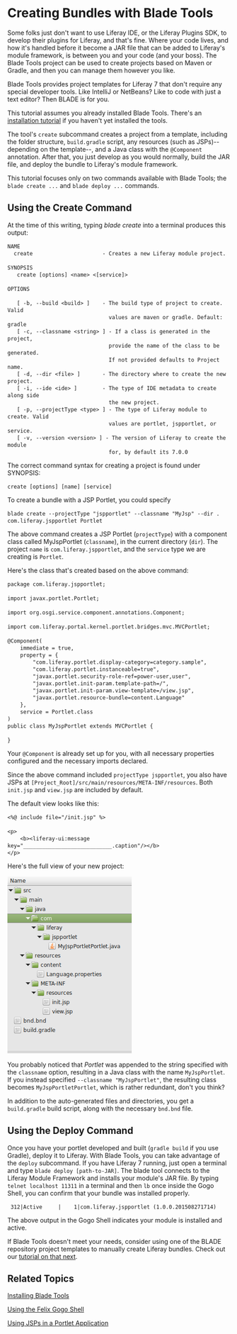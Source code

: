 # Creating Bundles with Blade Tools

Some folks just don't want to use Liferay IDE, or the Liferay Plugins SDK, to
develop their plugins for Liferay, and that's fine. Where your code lives, and
how it's handled before it become a JAR file that can be added to Liferay's
module framework, is between you and your code (and your boss). The Blade Tools
project can be used to create projects based on Maven or Gradle, and then you
can manage them however you like. 

Blade Tools provides project templates for Liferay 7 that don't require any
special developer tools. Like IntelliJ or NetBeans? Like to code with just a
text editor? Then BLADE is for you. 

This tutorial assumes you already installed Blade Tools. There's an
[installation tutorial](/develop/tutorials/-/knowledge_base/7-0/installing-blade-tools) 
if you haven't yet installed the tools.

The tool's `create` subcommand creates a project from a template, including
the folder structure, `build.gradle` script, any resources (such as
JSPs)--depending on the template--, and a Java class with the `@Component`
annotation. After that, you just develop as you would normally, build the JAR
file, and deploy the bundle to Liferay's module framework.

This tutorial focuses only on two commands available with Blade Tools; the
`blade create ...`  and `blade deploy ...` commands.

## Using the Create Command

At the time of this writing, typing *blade create* into a terminal produces this output:

    NAME
      create                      - Creates a new Liferay module project.

    SYNOPSIS
       create [options] <name> <[service]>

    OPTIONS

       [ -b, --build <build> ]    - The build type of project to create. Valid
                                    values are maven or gradle. Default: gradle
       [ -c, --classname <string> ] - If a class is generated in the project,
                                    provide the name of the class to be generated.
                                    If not provided defaults to Project name.
       [ -d, --dir <file> ]       - The directory where to create the new project.
       [ -i, --ide <ide> ]        - The type of IDE metadata to create along side
                                    the new project.
       [ -p, --projectType <type> ] - The type of Liferay module to create. Valid
                                    values are portlet, jspportlet, or service.
       [ -v, --version <version> ] - The version of Liferay to create the module
                                    for, by default its 7.0.0

The correct command syntax for creating a project is found under SYNOPSIS:

    create [options] [name] [service]

To create a bundle with a JSP Portlet, you could specify

    blade create --projectType "jspportlet" --classname "MyJsp" --dir . com.liferay.jspportlet Portlet

The above command creates a JSP Portlet (`projectType`) with a component class
called MyJspPortlet (`classname`), in the current directory (`dir`). The project
`name` is `com.liferay.jspportlet`, and the `service` type we are creating is
`Portlet`.

Here's the class that's created based on the above command:

    package com.liferay.jspportlet;

    import javax.portlet.Portlet;

    import org.osgi.service.component.annotations.Component;

    import com.liferay.portal.kernel.portlet.bridges.mvc.MVCPortlet;

    @Component(
        immediate = true,
        property = {
            "com.liferay.portlet.display-category=category.sample",
            "com.liferay.portlet.instanceable=true",
            "javax.portlet.security-role-ref=power-user,user",
            "javax.portlet.init-param.template-path=/",
            "javax.portlet.init-param.view-template=/view.jsp",
            "javax.portlet.resource-bundle=content.Language"
        },
        service = Portlet.class
    )
    public class MyJspPortlet extends MVCPortlet {

    }

Your `@Component` is already set up for you, with all necessary properties
configured and the necessary imports declared.

Since the above command included `projectType jspportlet`, you also have JSPs at
`[Project_Root]/src/main/resources/META-INF/resources`. Both `init.jsp` and
`view.jsp` are included by default.

The default view looks like this:

    <%@ include file="/init.jsp" %>

    <p>
        <b><liferay-ui:message key="____________________________.caption"/></b>
    </p>

Here's the full view of your new project: 

![Figure 1: The `create` command generates a project structure and some basic files so you can begin developing quickly.](../../images/blade-jspportlet-structure.png)

You probably noticed that *Portlet* was appended to the string specified with
the `classname` option, resulting in a Java class with the name `MyJspPortlet`.
If you instead specified `--classname "MyJspPortlet"`, the resulting class
becomes `MyJspPortletPortlet`, which is rather redundant, don't you think?

In addition to the auto-generated files and directories, you get a `build.gradle`
build script, along with the necessary `bnd.bnd` file.

## Using the Deploy Command

Once you have your portlet developed and built (`gradle build` if you use
Gradle), deploy it to Liferay. With Blade Tools, you can take advantage of the
`deploy` subcommand. If you have Liferay 7 running, just open a terminal and
type `blade deploy [path-to-JAR]`. The blade tool connects to the Liferay
Module Framework and installs your module's JAR file. By typing `telnet
localhost 11311` in a terminal and then `lb` once inside the Gogo Shell, you
can confirm that your bundle was installed properly.

     312|Active     |    1|com.liferay.jspportlet (1.0.0.201508271714)

The above output in the Gogo Shell indicates your module is installed and
active.

If Blade Tools doesn't meet your needs, consider using one of the BLADE
repository project templates to manually create Liferay bundles. Check out our
[tutorial on that next](/develop/tutorials/-/knowledge_base/7-0/blade-manual-bundle-creation).

## Related Topics

[Installing Blade Tools](/develop/tutorials/-/knowledge_base/7-0/installing-blade-tools)

[Using the Felix Gogo Shell](/develop/tutorials/-/knowledge_base/7-0/understanding-liferays-module-framework#using-the-felix-gogo-shell)

[Using JSPs in a Portlet Application](/develop/tutorials/-/knowledge_base/7-0/using-jsps-in-a-portlet-application)
